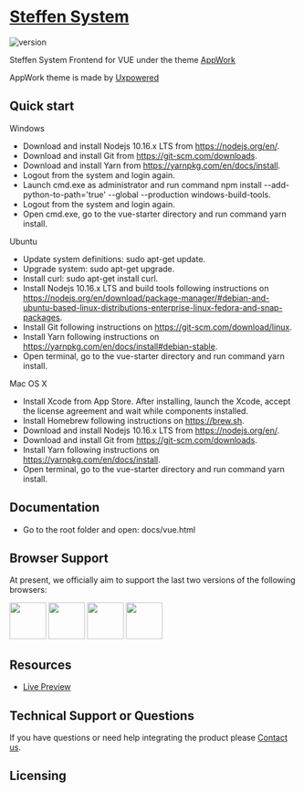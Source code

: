 # [Steffen System](http://teamq.biz/)

![version](https://img.shields.io/badge/version-1.0.0-blue.svg)


Steffen System Frontend for VUE  under the theme [AppWork](https://uxpowered.com/products/appwork/v121/)

AppWork theme is made by [Uxpowered](https://uxpowered.com)

## Quick start

Windows
- Download and install Nodejs 10.16.x LTS from https://nodejs.org/en/.
- Download and install Git from https://git-scm.com/downloads.
- Download and install Yarn from https://yarnpkg.com/en/docs/install.
- Logout from the system and login again.
- Launch cmd.exe as administrator and run command npm install --add-python-to-path='true' --global --production windows-build-tools.
- Logout from the system and login again.
- Open cmd.exe, go to the vue-starter directory and run command yarn install.

Ubuntu
- Update system definitions: sudo apt-get update.
- Upgrade system: sudo apt-get upgrade.
- Install curl: sudo apt-get install curl.
- Install Nodejs 10.16.x LTS and build tools following instructions on https://nodejs.org/en/download/package-manager/#debian-and-ubuntu-based-linux-distributions-enterprise-linux-fedora-and-snap-packages.
- Install Git following instructions on https://git-scm.com/download/linux.
- Install Yarn following instructions on https://yarnpkg.com/en/docs/install#debian-stable.
- Open terminal, go to the vue-starter directory and run command yarn install.

Mac OS X
- Install Xcode from App Store. After installing, launch the Xcode, accept the license agreement and wait while components installed.
- Install Homebrew following instructions on https://brew.sh.
- Download and install Nodejs 10.16.x LTS from https://nodejs.org/en/.
- Download and install Git from https://git-scm.com/downloads.
- Install Yarn following instructions on https://yarnpkg.com/en/docs/install.
- Open terminal, go to the vue-starter directory and run command yarn install.

## Documentation

- Go to the root folder and open: docs/vue.html

## Browser Support

At present, we officially aim to support the last two versions of the following browsers:

<img src="https://s3.amazonaws.com/creativetim_bucket/github/browser/chrome.png" width="64" height="64"> <img src="https://s3.amazonaws.com/creativetim_bucket/github/browser/firefox.png" width="64" height="64"> <img src="https://s3.amazonaws.com/creativetim_bucket/github/browser/edge.png" width="64" height="64"> <img src="https://s3.amazonaws.com/creativetim_bucket/github/browser/safari.png" width="64" height="64"> 

## Resources
- [Live Preview](https://teamq.biz/)

## Technical Support or Questions

If you have questions or need help integrating the product please [Contact us](mailto:info@teamq.biz).

## Licensing



